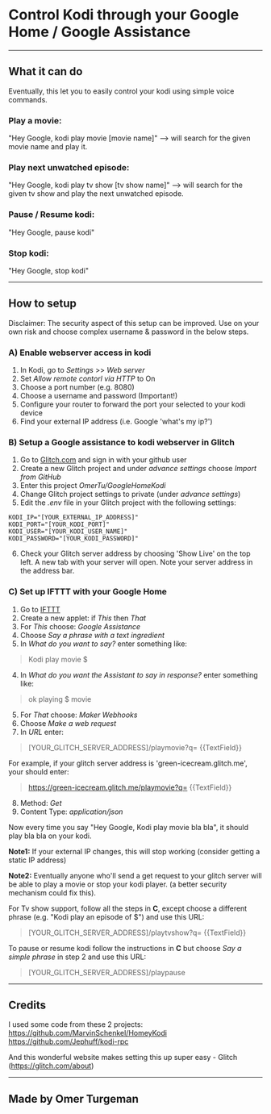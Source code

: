 Control Kodi through your Google Home / Google Assistance
=========================

------------
## What it can do

Eventually, this let you to easily control your kodi using simple voice commands.

### **Play a movie:**
"Hey Google, kodi play movie [movie name]" --> will search for the given movie name and play it.

### **Play next unwatched episode:**
"Hey Google, kodi play tv show [tv show name]" --> will search for the given tv show and play the next unwatched episode.

### **Pause / Resume kodi:**
"Hey Google, pause kodi"

### **Stop kodi:**
"Hey Google, stop kodi"

------------
## How to setup

Disclaimer: The security aspect of this setup can be improved. Use on your own risk and choose complex username & password in the below steps.

### **A) Enable webserver access in kodi**
1. In Kodi, go to *Settings* >> *Web server*
2. Set *Allow remote contorl via HTTP* to On
3. Choose a port number (e.g. 8080)
4. Choose a username and password (Important!)
5. Configure your router to forward the port your selected to your kodi device
6. Find your external IP address (i.e. Google 'what's my ip?')


### **B) Setup a Google assistance to kodi webserver in Glitch**
1. Go to [Glitch.com](https://glitch.com) and sign in with your github user
2. Create a new Glitch project and under *advance settings* choose *Import from GitHub*
3. Enter this project *OmerTu/GoogleHomeKodi*
4. Change Glitch project settings to private (under *advance settings*)
5. Edit the *.env* file in your Glitch project with the following settings:
```
KODI_IP="[YOUR_EXTERNAL_IP_ADDRESS]"
KODI_PORT="[YOUR_KODI_PORT]"
KODI_USER="[YOUR_KODI_USER_NAME]"
KODI_PASSWORD="[YOUR_KODI_PASSWORD]"
```
6. Check your Glitch server address by choosing 'Show Live' on the top left. A new tab with your server will open. Note your server address in the address bar.


### C) Set up IFTTT with your Google Home
1. Go to [IFTTT](https://ifttt.com)
2. Create a new applet: if *This* then *That*
  1. For *This* choose: *Google Assistance*
  2. Choose *Say a phrase with a text ingredient*
  3. In *What do you want to say?* enter something like:
  > Kodi play movie $
  
  4. In *What do you want the Assistant to say in response?* enter something like:
  > ok playing $ movie
  
  5. For *That* choose: *Maker Webhooks*
  6. Choose *Make a web request*
  7. In *URL* enter:
  >[YOUR_GLITCH_SERVER_ADDRESS]/playmovie?q= {{TextField}}
  
  For example, if your glitch server address is 'green-icecream.glitch.me', your should enter:
  >https://green-icecream.glitch.me/playmovie?q= {{TextField}}
  
  8. Method: *Get*
  9. Content Type: *application/json*

Now every time you say "Hey Google, Kodi play movie bla bla", it should play bla bla on your kodi.

**Note1:** If your external IP changes, this will stop working (consider getting a static IP address)

**Note2:** Eventually anyone who'll send a get request to your glitch server will be able to play a movie or stop your kodi player. (a better security mechanism could fix this).

For Tv show support, follow all the steps in **C**, except choose a different phrase (e.g. "Kodi play an episode of $") and use this URL:
>[YOUR_GLITCH_SERVER_ADDRESS]/playtvshow?q= {{TextField}}

To pause or resume kodi follow the instructions in **C** but choose *Say a simple phrase* in step 2 and use this URL:
>[YOUR_GLITCH_SERVER_ADDRESS]/playpause

------------
## Credits ##
I used some code from these 2 projects:
https://github.com/MarvinSchenkel/HomeyKodi
https://github.com/Jephuff/kodi-rpc

And this wonderful website makes setting this up super easy -  Glitch (https://glitch.com/about)


-----------------
Made by Omer Turgeman
-----------------
